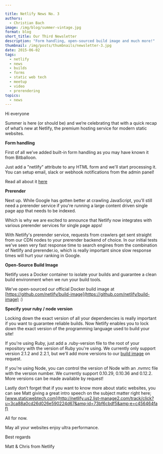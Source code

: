 ```yaml
---

title: Netlify News No. 3
authors:
  - Christian Bach
image: /img/blog/summer-vintage.jpg
format: blog
short_title: Our Third Newsletter
description: "Form handling, open-sourced build image and much more!"
thumbnail: /img/posts/thumbnails/newsletter-3.jpg
date: 2015-06-02
tags:
  - netlify
  - news
  - builds
  - forms
  - static web tech
  - meetup
  - video
  - prerendering
topics:
  - news
---
```


Hi everyone

Summer is here (or should be) and we’re celebrating that with a quick recap of what’s new at Netlify, the premium hosting service for modern static websites.

 **Form handling**

First of all we’ve added built-in form handling as you may have known it from Bitballoon.

Just add a "netlify" attribute to any HTML form and we'll start processing it. You can setup email, slack or webhook notifications from the admin panel!

<!-- excerpt -->

Read all about it [here](http://netlify.us2.list-manage1.com/track/click?u=3ca88a0cd26d026e590224d67&amp;id=2900a67c30&amp;e=c456464faf)

 **Prerender**

Next up. While Google has gotten better at crawling JavaScript, you'll still need a prerender service if you're running a large content driven single page app that needs to be indexed.

 Which is why we are excited to announce that Netlify now integrates with various prerender services for single page apps!

 With Netlify's prerender service, requests from crawlers get sent straight from our CDN nodes to your prerender backend of choice. In our initial tests we've seen very fast response time to search engines from the combination of Netlify and prerender.io, which is really important since slow response times will hurt your ranking in Google.

 **Open-Source Build Image**

Netlify uses a Docker container to isolate your builds and guarantee a clean build environment when we run your build tools.

 We’ve open-sourced our official Docker build image at [https://github.com/netlify/build-image](https://github.com/netlify/build-image) :)

 **Specify your ruby / node version**

Locking down the exact version of all your dependencies is really important if you want to guarantee reliable builds. Now Netlify enables you to lock down the exact version of the programming language used to build your site!

 If you're using Ruby, just add a .ruby-version file to the root of your repository with the version of Ruby you're using. We currently only support version 2.1.2 and 2.2.1, but we'll add more versions to our [build image](http://netlify.us2.list-manage.com/track/click?u=3ca88a0cd26d026e590224d67&amp;id=87b38a4e88&amp;e=c456464faf) on request.

 If you're using Node, you can control the version of Node with an .nvmrc file with the version number. We currently support 0.10.29, 0.10.36 and 0.12.2. More versions can be made available by request!

 Lastly don’t forget that if you want to know more about static websites, you can see Matt giving a great intro speech on the subject matter right here; [www.staticwebtech.com](http://netlify.us2.list-manage2.com/track/click?u=3ca88a0cd26d026e590224d67&amp;id=73bf6cbdf5&amp;e=c456464faf)

 All for now.

May all your websites enjoy ultra performance.

 Best regards

 Matt &amp; Chris from Netlify
